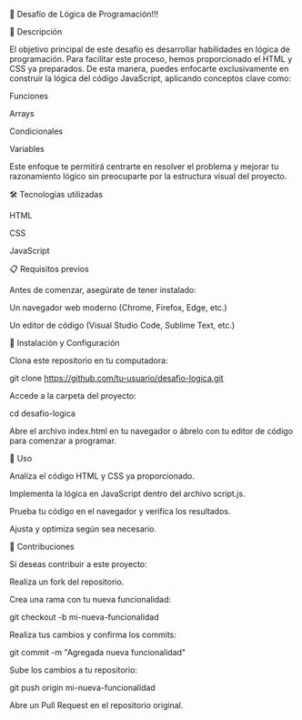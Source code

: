 🚀 Desafío de Lógica de Programación!!!

📌 Descripción

El objetivo principal de este desafío es desarrollar habilidades en lógica de programación. Para facilitar este proceso, hemos proporcionado el HTML y CSS ya preparados. De esta manera, puedes enfocarte exclusivamente en construir la lógica del código JavaScript, aplicando conceptos clave como:

Funciones

Arrays

Condicionales

Variables

Este enfoque te permitirá centrarte en resolver el problema y mejorar tu razonamiento lógico sin preocuparte por la estructura visual del proyecto.

🛠 Tecnologías utilizadas

HTML

CSS

JavaScript

📋 Requisitos previos

Antes de comenzar, asegúrate de tener instalado:

Un navegador web moderno (Chrome, Firefox, Edge, etc.)

Un editor de código (Visual Studio Code, Sublime Text, etc.)

🚀 Instalación y Configuración

Clona este repositorio en tu computadora:

git clone https://github.com/tu-usuario/desafio-logica.git

Accede a la carpeta del proyecto:

cd desafio-logica

Abre el archivo index.html en tu navegador o ábrelo con tu editor de código para comenzar a programar.

🎯 Uso

Analiza el código HTML y CSS ya proporcionado.

Implementa la lógica en JavaScript dentro del archivo script.js.

Prueba tu código en el navegador y verifica los resultados.

Ajusta y optimiza según sea necesario.

🤝 Contribuciones

Si deseas contribuir a este proyecto:

Realiza un fork del repositorio.

Crea una rama con tu nueva funcionalidad:

git checkout -b mi-nueva-funcionalidad

Realiza tus cambios y confirma los commits:

git commit -m "Agregada nueva funcionalidad"

Sube los cambios a tu repositorio:

git push origin mi-nueva-funcionalidad

Abre un Pull Request en el repositorio original.
